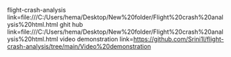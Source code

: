 flight-crash-analysis link=file:///C:/Users/hema/Desktop/New%20folder/Flight%20crash%20analysis%20html.html
ghit hub link=file:///C:/Users/hema/Desktop/New%20folder/Flight%20crash%20analysis%20html.html
video demonstration link=https://github.com/Srini1l/flight-crash-analysis/tree/main/Video%20demonstration
